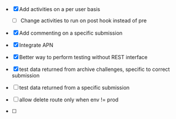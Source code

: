 - [x] Add activities on a per user basis
  - [ ] Change activities to run on post hook instead of pre
- [x] Add commenting on a specific submission
- [x] Integrate APN
- [x] Better way to perform testing without REST interface
- [x] test data returned from archive challenges, specific to correct submission
- [ ] test data returned from a specific submission
- [ ] allow delete route only when env != prod


- [ ] 

